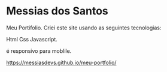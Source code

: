 # Messias dos Santos
Meu Portifolio.
Criei este site usando as seguintes tecnologias:

Html 
Css
Javascript.

é responsivo para moblile.

https://messiasdevs.github.io/meu-portfolio/
